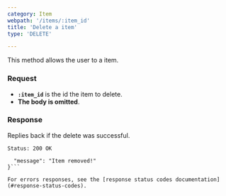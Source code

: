 ```yaml
--- 
category: Item 
webpath: '/items/:item_id' 
title: 'Delete a item' 
type: 'DELETE' 

--- 
```

 
This method allows the user to a item. 
 
### Request 
 
* **`:item_id`** is the id the item to delete. 
* **The body is omitted**. 
 
### Response 
 
Replies back if the delete was successful.
 
```Status: 200 OK``` 
```{
  "message": "Item removed!"
}``` 
 
For errors responses, see the [response status codes documentation](#response-status-codes).